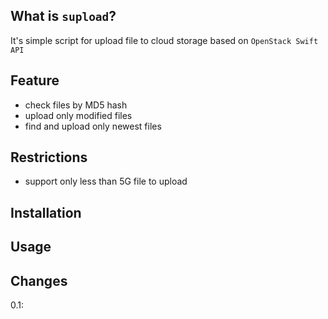 What is ``supload``?
--------------------

It's simple script for upload file to cloud storage based on
`OpenStack Swift API `


Feature
-------

* check files by MD5 hash
* upload only modified files
* find and upload only newest files


Restrictions
------------
* support only less than 5G file to upload

Installation
------------

Usage
-----

Changes
-------
0.1:

